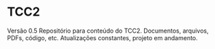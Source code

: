 # TCC2
Versão 0.5
Repositório para conteúdo do TCC2. Documentos, arquivos, PDFs, código, etc.
Atualizações constantes, projeto em andamento.
